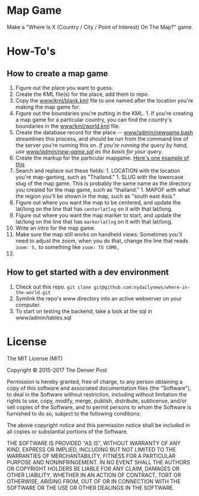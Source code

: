 # Map Game
Make a "Where Is X (Country / City / Point of Interest) On The Map?" game.

# How-To's

## How to create a map game
1. Figure out the place you want to guess.
1. Create the KML file(s) for the place, add them to repo.
  1. Copy the [www/kml/blank.kml](www/kml/blank.kml) file to one named after the location you're making the map game for.
  1. Figure out the boundaries you're putting in the KML.
    1. If you're creating a map game for a particular country, you can find the country's boundaries in the [www/kml/world.kml](www/kml/world.kml) file.
1. Create the database record for the place -- [www/admin/newgame.bash](www/admin/newgame.bash) streamlines this process, and should be run from the command line of the server you're running this on. *If you're running the query by hand, use [www/admin/new-game.sql](www/admin/new-game.sql) as the basis for your query*.
1. Create the markup for the particular mapgame. [Here's one example of this](www/games/map-find-boundary.html)
  1. Search and replace out these fields:
    1. LOCATION with the location you're map-gaming, such as "Thailand."
    1. SLUG with the lowercase slug of the map game. This is probably the same name as the directory you created for the map game, such as "thailand."
    1. MAPOF with what the region you'll be shown in the map, such as "south east Asia."
  1. Figure out where you want the map to be centered, and update the lat/long on the line that has `centerlatlng` on it with that lat/long.
  1. Figure out where you want the map marker to start, and update the lat/long on the line that has `markerlatlng` on it with that lat/long.
  1. Write an intro for the map game.
1. Make sure the map still works on handheld views. Sometimes you'll need to adjust the zoom, when you do that, change the line that reads `zoom: 5,` to something like `zoom: TO COME,`
1. 

## How to get started with a dev environment
1. Check out this repo. `git clone git@github.com:nydailynews/where-in-the-world.git`
1. Symlink the repo's www directory into an active webserver on your computer.
1. To start on testing the backend, take a look at the sql in www/admin/tables.sql

# License

The MIT License (MIT)

Copyright © 2015-2017 The Denver Post

Permission is hereby granted, free of charge, to any person obtaining a copy
of this software and associated documentation files (the "Software"), to deal
in the Software without restriction, including without limitation the rights
to use, copy, modify, merge, publish, distribute, sublicense, and/or sell
copies of the Software, and to permit persons to whom the Software is
furnished to do so, subject to the following conditions:

The above copyright notice and this permission notice shall be included in all
copies or substantial portions of the Software.

THE SOFTWARE IS PROVIDED "AS IS", WITHOUT WARRANTY OF ANY KIND, EXPRESS OR
IMPLIED, INCLUDING BUT NOT LIMITED TO THE WARRANTIES OF MERCHANTABILITY,
FITNESS FOR A PARTICULAR PURPOSE AND NONINFRINGEMENT. IN NO EVENT SHALL THE
AUTHORS OR COPYRIGHT HOLDERS BE LIABLE FOR ANY CLAIM, DAMAGES OR OTHER
LIABILITY, WHETHER IN AN ACTION OF CONTRACT, TORT OR OTHERWISE, ARISING FROM,
OUT OF OR IN CONNECTION WITH THE SOFTWARE OR THE USE OR OTHER DEALINGS IN THE
SOFTWARE.
